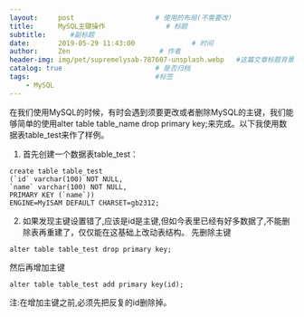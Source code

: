 ```yaml
---
layout:     post                    # 使用的布局(不需要改）
title:      MySQL主键操作               # 标题
subtitle:      #副标题
date:       2019-05-29 11:43:00              # 时间
author:     Zen                      # 作者
header-img: img/pet/supremelysab-787607-unsplash.webp   #这篇文章标题背景图片
catalog: true                       # 是否归档
tags:                               #标签
    - MySQL
---
```


在我们使用MySQL的时候，有时会遇到须要更改或者删除MySQL的主键，我们能够简单的使用alter table table_name drop primary key;来完成。以下我使用数据表table_test来作了样例。
1. 首先创建一个数据表table_test：
```
create table table_test
(`id` varchar(100) NOT NULL,
`name` varchar(100) NOT NULL,
PRIMARY KEY (`name`))
ENGINE=MyISAM DEFAULT CHARSET=gb2312;
```
2. 如果发现主键设置错了,应该是id是主键,但如今表里已经有好多数据了,不能删除表再重建了，仅仅能在这基础上改动表结构。
先删除主键

`alter table table_test drop primary key;`

然后再增加主键

`alter table table_test add primary key(id);`

注:在增加主键之前,必须先把反复的id删除掉。
